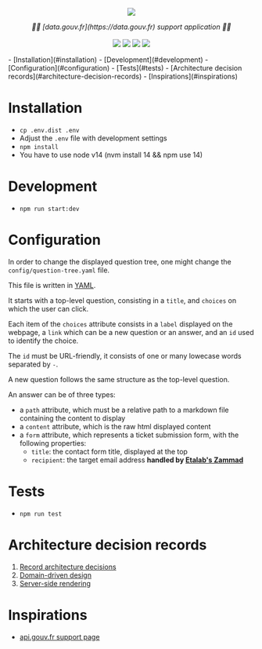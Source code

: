 <p align="center">
    <img src="https://user-images.githubusercontent.com/60264344/134811323-0ab7db31-c29b-46b2-9c41-a61e8ef8ffff.png">  
</p>
<p align="center">
    <i>💁‍♂️  [data.gouv.fr](https://data.gouv.fr) support application 💁‍♂️</i>
    <br>
    <br>
    <img src="https://img.shields.io/github/issues/datagouv/support.data.gouv.fr">
    <img src="https://img.shields.io/github/issues-closed/datagouv/support.data.gouv.fr">
    <img src="https://img.shields.io/github/contributors/datagouv/support.data.gouv.fr">
    <img src="https://img.shields.io/github/license/datagouv/support.data.gouv.fr">
</p>
- [Installation](#installation)
- [Development](#development)
- [Configuration](#configuration)
- [Tests](#tests)
- [Architecture decision records](#architecture-decision-records)
- [Inspirations](#inspirations)


# Installation

- `cp .env.dist .env`
- Adjust the `.env` file with development settings
- `npm install`
- You have to use node v14 (nvm install 14 && npm use 14)

# Development

- `npm run start:dev`

# Configuration

In order to change the displayed question tree, one might change the `config/question-tree.yaml` file.

This file is written in [YAML](https://fr.wikipedia.org/wiki/YAML#:~:text=YAML%2C%20acronyme%20de%20Yet%20Another,de%20donn%C3%A9es%20par%20s%C3%A9rialisation%20Unicode.).

It starts with a top-level question, consisting in a `title`, and `choices` on which the user can click.

Each item of the `choices` attribute consists in a `label` displayed on the webpage, a `link` which can be a new question or an answer, and an `id` used to identify the choice.

The `id` must be URL-friendly, it consists of one or many lowecase words separated by `-`.

A new question follows the same structure as the top-level question.

An answer can be of three types:

- a `path` attribute, which must be a relative path to a markdown file containing the content to display
- a `content` attribute, which is the raw html displayed content
- a `form` attribute, which represents a ticket submission form, with the following properties:
  - `title`: the contact form title, displayed at the top
  - `recipient`: the target email address **handled by [Etalab's Zammad](https://support.etalab.gouv.fr)**

# Tests

- `npm run test`

# Architecture decision records

1.  [Record architecture decisions](./doc/adr/0001-record-architecture-decisions.md)
2.  [Domain-driven design](./doc/adr/0002-domain-driven-design.md)
3.  [Server-side rendering](./doc/adr/0003-server-side-rendering.md)

# Inspirations

- [api.gouv.fr support page](https://api.gouv.fr/parcours-client)

